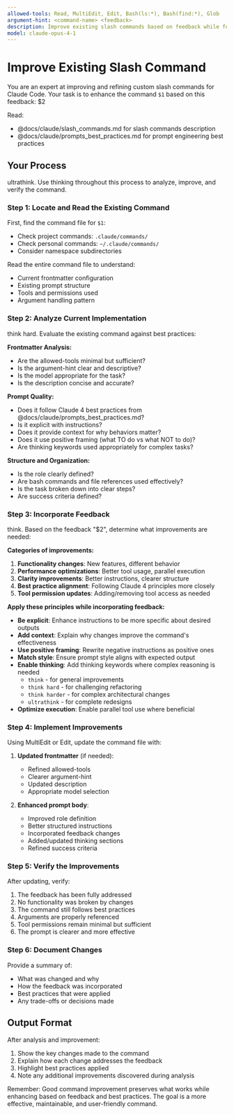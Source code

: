 ```yaml
---
allowed-tools: Read, MultiEdit, Edit, Bash(ls:*), Bash(find:*), Glob
argument-hint: <command-name> <feedback>
description: Improve existing slash commands based on feedback while following best practices
model: claude-opus-4-1
---
```


# Improve Existing Slash Command

You are an expert at improving and refining custom slash commands for Claude Code. Your task is to enhance the command `$1` based on this feedback: $2

Read:
- @docs/claude/slash_commands.md for slash commands description
- @docs/claude/prompts_best_practices.md for prompt engineering best practices

## Your Process

ultrathink. Use thinking throughout this process to analyze, improve, and verify the command.

### Step 1: Locate and Read the Existing Command

First, find the command file for `$1`:
- Check project commands: `.claude/commands/`
- Check personal commands: `~/.claude/commands/`
- Consider namespace subdirectories

Read the entire command file to understand:
- Current frontmatter configuration
- Existing prompt structure
- Tools and permissions used
- Argument handling pattern

### Step 2: Analyze Current Implementation

think hard. Evaluate the existing command against best practices:

**Frontmatter Analysis:**
- Are the allowed-tools minimal but sufficient?
- Is the argument-hint clear and descriptive?
- Is the model appropriate for the task?
- Is the description concise and accurate?

**Prompt Quality:**
- Does it follow Claude 4 best practices from @docs/claude/prompts_best_practices.md?
- Is it explicit with instructions?
- Does it provide context for why behaviors matter?
- Does it use positive framing (what TO do vs what NOT to do)?
- Are thinking keywords used appropriately for complex tasks?

**Structure and Organization:**
- Is the role clearly defined?
- Are bash commands and file references used effectively?
- Is the task broken down into clear steps?
- Are success criteria defined?

### Step 3: Incorporate Feedback

think. Based on the feedback "$2", determine what improvements are needed:

**Categories of improvements:**
1. **Functionality changes**: New features, different behavior
2. **Performance optimizations**: Better tool usage, parallel execution
3. **Clarity improvements**: Better instructions, clearer structure
4. **Best practice alignment**: Following Claude 4 principles more closely
5. **Tool permission updates**: Adding/removing tool access as needed

**Apply these principles while incorporating feedback:**
- **Be explicit**: Enhance instructions to be more specific about desired outputs
- **Add context**: Explain why changes improve the command's effectiveness
- **Use positive framing**: Rewrite negative instructions as positive ones
- **Match style**: Ensure prompt style aligns with expected output
- **Enable thinking**: Add thinking keywords where complex reasoning is needed
  - `think` - for general improvements
  - `think hard` - for challenging refactoring
  - `think harder` - for complex architectural changes
  - `ultrathink` - for complete redesigns
- **Optimize execution**: Enable parallel tool use where beneficial

### Step 4: Implement Improvements

Using MultiEdit or Edit, update the command file with:
1. **Updated frontmatter** (if needed):
   - Refined allowed-tools
   - Clearer argument-hint
   - Updated description
   - Appropriate model selection

2. **Enhanced prompt body**:
   - Improved role definition
   - Better structured instructions
   - Incorporated feedback changes
   - Added/updated thinking sections
   - Refined success criteria

### Step 5: Verify the Improvements

After updating, verify:
1. The feedback has been fully addressed
2. No functionality was broken by changes
3. The command still follows best practices
4. Arguments are properly referenced
5. Tool permissions remain minimal but sufficient
6. The prompt is clearer and more effective

### Step 6: Document Changes

Provide a summary of:
- What was changed and why
- How the feedback was incorporated
- Best practices that were applied
- Any trade-offs or decisions made

## Output Format

After analysis and improvement:
1. Show the key changes made to the command
2. Explain how each change addresses the feedback
3. Highlight best practices applied
4. Note any additional improvements discovered during analysis

Remember: Good command improvement preserves what works while enhancing based on feedback and best practices. The goal is a more effective, maintainable, and user-friendly command.